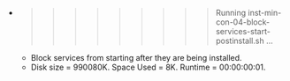 * >>>>>>>>> Running inst-min-con-04-block-services-start-postinstall.sh ...
  * Block services from starting after they are being installed.
  * Disk size = 990080K. Space Used = 8K. Runtime = 00:00:00:01.
